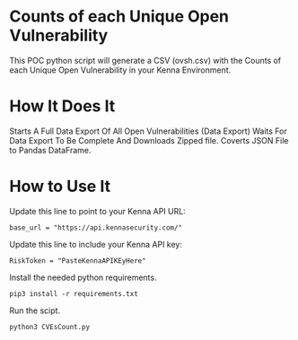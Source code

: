 # Counts of each Unique Open Vulnerability

This POC python script will generate a CSV (ovsh.csv) with the Counts of each Unique Open Vulnerability in your Kenna Environment.

# How It Does It
Starts A Full Data Export Of All Open Vulnerabilities (Data Export)
Waits For Data Export To Be Complete And Downloads Zipped file.
Coverts JSON File to Pandas DataFrame.

# How to Use It
Update this line to point to your Kenna API URL:

```base_url = "https://api.kennasecurity.com/"```

Update this line to include your Kenna API key:

```RiskToken = "PasteKennaAPIKEyHere"```

Install the needed python requirements.

```pip3 install -r requirements.txt```

Run the scipt.

```python3 CVEsCount.py```
